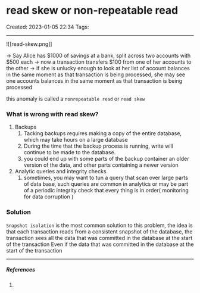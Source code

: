 # read skew or non-repeatable read
Created: 2023-01-05 22:34
Tags: 
____


![[read-skew.png]]

-> Say Alice has $1000 of savings at a bank, split across two accounts with $500 each
-> now a transaction transfers $100 from one of her accounts to the other
-> if she is unlucky enough to look at her list of account balances in the same moment as that transaction is being processed, she may see one accounts balances in the same moment as that transaction is being processed


this anomaly is called a `nonrepeatable read` or `read skew`

### What is wrong with read skew?

1. Backups
	1. Tacking backups requires making a copy of the entire database, which may take hours on a large database
	2. During the time that the backup process is running, write  will continue to be made to the database.
	3. you could end up with some parts of the backup container an older version of the data, and other parts containing a newer version
2. Analytic queries and integrity checks
	1. sometimes, you may want to tun a query that scan over large parts of data base, such queries are common in analytics or may be part of a periodic integrity check that every thing is in order( monitoring for data corruption )

### Solution

`Snapshot isolation` is the most common solution to this problem, the idea is that each transaction reads from a consistent snapshot of the database, the transaction sees all the data that was committed in the database at the start of the transaction
Even if the data that was committed in the database at the start of the transaction


_____
##### References
1.

